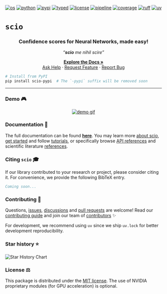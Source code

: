 [![os][os_img]][os_target]
[![python][python_img]][python_target]
[![pypi][pypi_img]][pypi_target]
[![typed][typed_img]][typed_target]
[![license][license_img]][license_target]
[![pipeline][pipeline_img]][pipeline_target]
[![coverage][coverage_img]][coverage_target]
[![ruff][ruff_img]][ruff_target]
[![uv][uv_img]][uv_target]

[os_img]: https://img.shields.io/badge/cross--platform-%E2%9C%93-blue "Tested on Ubuntu & Windows"
[os_target]: https://sciortd.readthedocs.io/latest/user_guide/installation_compatibility.html#os-compatibility

[python_img]: https://img.shields.io/badge/python-3.12%20|%203.13-blue "Compatible Python versions"
[python_target]: https://devguide.python.org/versions

[pypi_img]: https://img.shields.io/pypi/v/scio-pypi "Latest PyPI release"
[pypi_target]: https://pypi.org/project/scio-pypi

[typed_img]: https://img.shields.io/pypi/types/scio-pypi "This package is typed"
[typed_target]: https://peps.python.org/pep-0561

[license_img]: https://img.shields.io/github/license/ThalesGroup/scio "Distributed under"
[license_target]: https://github.com/ThalesGroup/scio?tab=MIT-1-ov-file#MIT-1-ov-file

[pipeline_img]: https://github.com/ThalesGroup/scio/actions/workflows/ci.yml/badge.svg?branch=release "Pipeline status"
[pipeline_target]: https://github.com/ThalesGroup/scio/actions

[coverage_img]: https://codecov.io/github/ThalesGroup/scio/graph/badge.svg?token=7L1KWAHGR6 "Test coverage"
[coverage_target]: https://codecov.io/github/ThalesGroup/scio

[ruff_img]: https://img.shields.io/endpoint?url=https://raw.githubusercontent.com/astral-sh/ruff/main/assets/badge/v2.json "Linted and formatted with Ruff"
[ruff_target]: https://github.com/astral-sh/ruff#readme

[uv_img]: https://img.shields.io/endpoint?url=https://raw.githubusercontent.com/astral-sh/uv/main/assets/badge/v0.json "Developed with uv"
[uv_target]: https://github.com/astral-sh/uv#readme

<!-- End of Badges -->


# `scio`

<div align="center">
  <h3>Confidence scores for Neural Networks, made easy!</h3>
  <p><i>“<strong>scio</strong> me nihil scire”</i></p>

  <p align="center">
    <a href="https://sciortd.readthedocs.io"><strong>Explore the Docs »</strong></a>
    <br />
    <a href="https://github.com/ThalesGroup/scio/issues/new?labels=question">Ask Help</a>
    &middot;
    <a href="https://github.com/ThalesGroup/scio/issues/new?template=feature_request.yml">Request Feature</a>
    &middot;
    <a href="https://github.com/ThalesGroup/scio/issues/new?template=bug_report.yml">Report Bug</a>
  </p>
</div>

```bash
# Install from PyPI
pip install scio-pypi  # The `-pypi` suffix will be removed soon
```

----

### Demo 🎮
<p align="center">
  <a href="https://sciortd.readthedocs.io/latest/auto_tutorials/visualizing_and_evaluating_ood_detection_algorithms.html"
     title="Click to follow along the tutorial!">
    <img src="https://github.com/ego-thales/scio-assets/blob/main/assets/demo.gif" alt="demo gif">
  </a>
</p>


### Documentation 📖
The full documentation can be found [**here**][docs]. You may learn more [about scio][about], [get started][get_started] and follow [tutorials], or specifically browse [API references][api] and scientific literature [references].

### Citing `scio` 🎓
<!-- START CITING -->
If our library contributed to your research or project, please consider citing it. For convenience, we provide the following BibTeX entry.
```BibTeX
Coming soon...
```
<!-- END CITING -->

### Contributing 💫
Questions, [issues], [discussions] and [pull requests][pulls] are welcome! Read our [contributing guide](CONTRIBUTING.md) and join our team of [contributors] ✨

For development, we recommend using `uv` since we ship `uv.lock` for better development reproducibility.

### Star history ⭐
<picture>
  <source media="(prefers-color-scheme: dark)"
          srcset="https://api.star-history.com/svg?repos=ThalesGroup/scio&type=Date&theme=dark" />
  <img alt="Star History Chart"
       src="https://api.star-history.com/svg?repos=ThalesGroup/scio&type=Date"
       title="Help me grow! Feed me a ⭐" />
</picture>

### License ⚖️
This package is distributed under the [MIT license](LICENSE). The use of NVIDIA proprietary modules (for GPU acceleration) is optional.

<!-- References -->
[docs]: https://sciortd.readthedocs.io
[about]: https://sciortd.readthedocs.io/latest/user_guide/what_is_scio.html#what-is-scio
[get_started]: https://sciortd.readthedocs.io/latest/user_guide/installation_compatibility.html#installation-compatibility
[tutorials]: https://sciortd.readthedocs.io/latest/auto_tutorials/index.html
[api]: https://sciortd.readthedocs.io/latest/api_references.html
[references]: https://sciortd.readthedocs.io/latest/bib_references.html
[citing]:  https://sciortd.readthedocs.io/latest/citing_scio.html
[issues]: https://github.com/ThalesGroup/scio/issues
[discussions]: https://github.com/ThalesGroup/scio/discussions
[pulls]: https://github.com/ThalesGroup/scio/pulls
[contributors]: https://sciortd.readthedocs.io/latest/contributors.html
